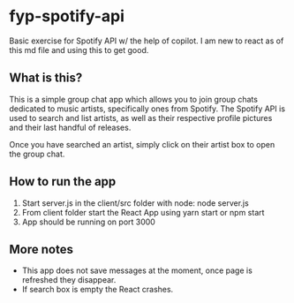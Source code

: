 # fyp-spotify-api
Basic exercise for Spotify API w/ the help of copilot. I am new to react as of this md file and using this to get good.

## What is this?
This is a simple group chat app which allows you to join group chats dedicated to music artists, specifically ones from Spotify. The Spotify API is used to search and list artists, as well as their respective profile pictures and their last handful of releases.

Once you have searched an artist, simply click on their artist box to open the group chat.

## How to run the app
1. Start server.js in the client/src folder with node: node server.js
2. From client folder start the React App using yarn start or npm start
3. App should be running on port 3000

## More notes
- This app does not save messages at the moment, once page is refreshed they disappear.
- If search box is empty the React crashes.